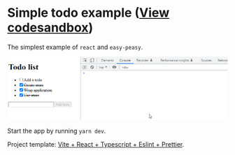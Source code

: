 # Simple todo example ([View codesandbox](https://codesandbox.io/s/fnidh1))

The simplest example of `react` and `easy-peasy`.

![Todo app with easy-peasy](./resources/todo-app.gif)

Start the app by running `yarn dev`.

Project template: [Vite + React + Typescript + Eslint + Prettier](https://github.com/TheSwordBreaker/vite-reactts-eslint-prettier).
